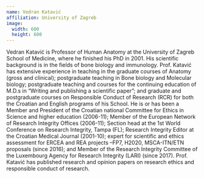 ```yaml
---
name: Vedran Katavić
affiliation: University of Zagreb
image:
  width: 600
  height: 600
---
```


Vedran Katavić is Professor of Human Anatomy at the University of Zagreb School of Medicine, where he finished his PhD in 2001. His scientific background is in the fields of bone biology and immunology. Prof. Katavić has extensive experience in teaching in the graduate courses of Anatomy (gross and clinical); postgraduate teaching in Bone biology and Molecular biology; postgraduate teaching and courses for the continuing education of M.D.s in “Writing and publishing a scientific paper”; and graduate and postgraduate courses on Responsible Conduct of Research (RCR) for both the Croatian and English programs of his School. He is or has been a Member and President of the Croatian national Committee for Ethics in Science and higher education (2006-11); Member of the European Network of Research Integrity Offices (2006-11); Section head at the 1st World Conference on Research Integrity, Tampa (FL); Research Integrity Editor at the Croatian Medical Journal (2001-10); expert for scientific and ethics assessment for ERCEA and REA projects –FP7, H2020, MSCA-ITN/ETN proposals (since 2016); and Member of the Research Integrity Committee of the Luxembourg Agency for Research Integrity (LARI) (since 2017). Prof. Katavić has published research and opinion papers on research ethics and responsible conduct of research.
